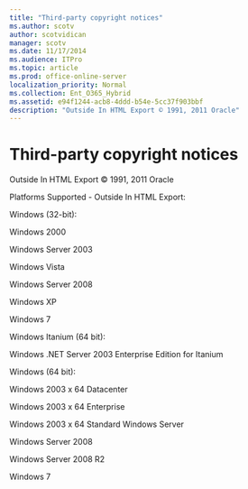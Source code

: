 ```yaml
---
title: "Third-party copyright notices"
ms.author: scotv
author: scotvidican
manager: scotv
ms.date: 11/17/2014
ms.audience: ITPro
ms.topic: article
ms.prod: office-online-server
localization_priority: Normal
ms.collection: Ent_O365_Hybrid
ms.assetid: e94f1244-acb8-4ddd-b54e-5cc37f903bbf
description: "Outside In HTML Export © 1991, 2011 Oracle"
---
```


# Third-party copyright notices

Outside In HTML Export © 1991, 2011 Oracle
  
Platforms Supported - Outside In HTML Export:
  
Windows (32-bit):
  
Windows 2000
  
Windows Server 2003
  
Windows Vista
  
Windows Server 2008
  
Windows XP
  
Windows 7
  
Windows Itanium (64 bit):
  
Windows .NET Server 2003 Enterprise Edition for Itanium
  
Windows (64 bit):
  
Windows 2003 x 64 Datacenter
  
Windows 2003 x 64 Enterprise
  
Windows 2003 x 64 Standard Windows Server
  
Windows Server 2008
  
Windows Server 2008 R2
  
Windows 7
  


